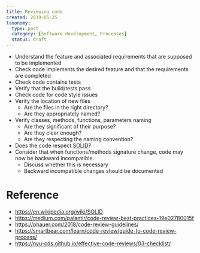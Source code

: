 ```yaml
---
title: Reviewing code
created: 2019-05-25
taxonomy:
  type: post
  category: [Software development, Processes]
  status: draft
---
```


* Understand the feature and associated requirements that are supposed to be implemented
* Check code implements the desired feature and that the requirements are completed
* Check code contains tests
* Verify that the build/tests pass
* Check code for code style issues
* Verify the location of new files
	* Are the files in the right directory?
	* Are they appropriately named?
* Verify classes, methods, functions, parameters naming
	* Are they significant of their purpose?
	* Are they clear enough?
	* Are they respecting the naming convention?
* Does the code respect [SOLID](https://en.wikipedia.org/wiki/SOLID)?
* Consider that when functions/methods signature change, code may now be backward incompatible.
	* Discuss whether this is necessary
	* Backward incompatible changes should be documented

# Reference
* https://en.wikipedia.org/wiki/SOLID
* https://medium.com/palantir/code-review-best-practices-19e02780015f
* https://phauer.com/2018/code-review-guidelines/
* https://smartbear.com/learn/code-review/guide-to-code-review-process/
* https://nyu-cds.github.io/effective-code-reviews/03-checklist/
